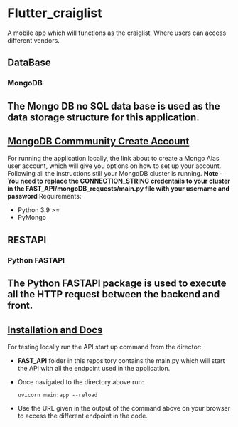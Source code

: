 # Flutter_craiglist
A mobile app which will functions as the craiglist. Where users can access different vendors. 

## DataBase
### MongoDB
**The Mongo DB no SQL data base is used as the data storage structure for this application.**
-----
[MongoDB Commmunity Create Account](https://account.mongodb.com/account/login)
-----
For running the application locally, the link about to create a Mongo Alas user account, which will give you options on how to set up your account. Following all the instructions still your MongoDB cluster is running.
**Note - You need to replace the CONNECTION_STRING credentails to your cluster in the FAST_API/mongoDB_requests/main.py file with your username and password**
Requirements:
- Python 3.9 >= 
- PyMongo

## RESTAPI
### Python FASTAPI
**The Python FASTAPI package is used to execute all the HTTP request between the backend and front.**
-----
[Installation and Docs](https://pypi.org/project/fastapi/)
-----
For testing locally run the API start up command from the director:
- **FAST_API** folder in this repository contains the main.py which will start the API with all the endpoint used in the application.
- Once navigated to the directory above run:

    `uvicorn main:app --reload`

- Use the URL given in the output of the command above on your browser to access the different endpoint in the code.


